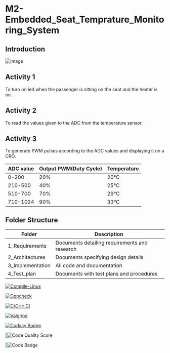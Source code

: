 # M2-Embedded_Seat_Temprature_Monitoring_System

## Introduction
![image](https://user-images.githubusercontent.com/94336423/144357272-579bac57-9fed-40dd-8d20-fc2865c2a7f4.png)

## Activity 1

To turn on led when the passenger is sitting on the seat and the heater is on.
 
 
## Activity 2

To read the values given to the ADC from the temperature sensor.


## Activity 3

To generate PWM pulses according to the ADC values and displaying it on a CRO.


|ADC value|	Output PWM(Duty Cycle)|	Temperature|
|---------|-----------------------|------------|
|0-200|	20%|	20°C|
|210-500|	40%|	25°C|
|510-700|	70%|	29°C|
|710-1024|	90%|	33°C|


## Folder Structure

|Folder|	Description|
|------|-------------|
|1_Requirements|	Documents detailing requirements and research|
|2_Architectures|	Documents specifying design details|
|3_Implementation|	All code and documentation|
|4_Test_plan|	Documents with test plans and procedures|

[![Compile-Linux](https://github.com/TiwariNishar/M2-Embedded_Seat_Temprature_Monitoring_System/actions/workflows/Compile.yml/badge.svg)](https://github.com/TiwariNishar/M2-Embedded_Seat_Temprature_Monitoring_System/actions/workflows/Compile.yml)

[![Cppcheck](https://github.com/TiwariNishar/M2-Embedded_Seat_Temprature_Monitoring_System/actions/workflows/Codequality.yml/badge.svg)](https://github.com/TiwariNishar/M2-Embedded_Seat_Temprature_Monitoring_System/actions/workflows/Codequality.yml)

[![C/C++ CI](https://github.com/TiwariNishar/M2-Embedded_Seat_Temprature_Monitoring_System/actions/workflows/c-build.yml/badge.svg)](https://github.com/TiwariNishar/M2-Embedded_Seat_Temprature_Monitoring_System/actions/workflows/c-build.yml)

[![Valgrind](https://github.com/TiwariNishar/M2-Embedded_Seat_Temprature_Monitoring_System/actions/workflows/Valgrind.yml/badge.svg)](https://github.com/TiwariNishar/M2-Embedded_Seat_Temprature_Monitoring_System/actions/workflows/Valgrind.yml)

[![Codacy Badge](https://app.codacy.com/project/badge/Grade/ced8fba95ab24a539a975694650b83f1)](https://www.codacy.com/gh/TiwariNishar/M2-Embedded_Seat_Temprature_Monitoring_System/dashboard?utm_source=github.com&amp;utm_medium=referral&amp;utm_content=TiwariNishar/M2-Embedded_Seat_Temprature_Monitoring_System&amp;utm_campaign=Badge_Grade)


[![Code Quality Score](https://api.codiga.io/project/30207/score/svg)

[![Code Badge](https://api.codiga.io/project/30207/status/svg)
